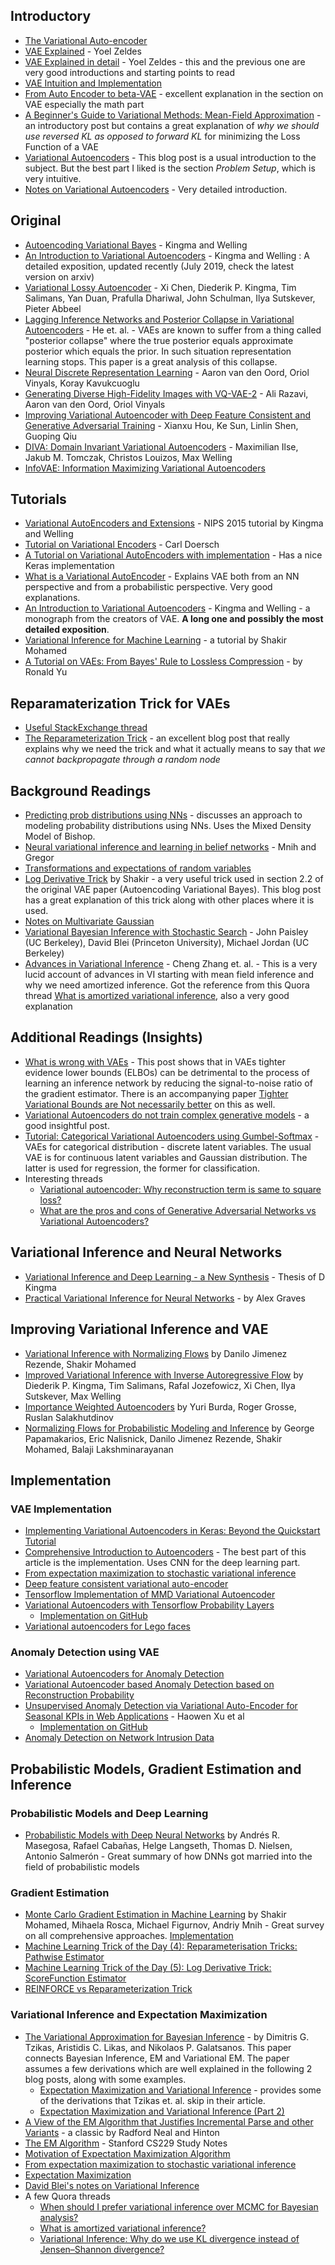 ## Introductory

* [The Variational Auto-encoder](https://ermongroup.github.io/cs228-notes/extras/vae/)
* [VAE Explained](http://anotherdatum.com/vae.html) - Yoel Zeldes
* [VAE Explained in detail](http://anotherdatum.com/vae2.html) - Yoel Zeldes - this and the previous one are very good introductions and starting points to read
* [VAE Intuition and Implementation](https://wiseodd.github.io/techblog/2016/12/10/variational-autoencoder/)
* [From Auto Encoder to beta-VAE](https://lilianweng.github.io/lil-log/2018/08/12/from-autoencoder-to-beta-vae.html) - excellent explanation in the section on VAE especially the math part
* [A Beginner's Guide to Variational Methods: Mean-Field Approximation](https://blog.evjang.com/2016/08/variational-bayes.html) - an introductory post but contains a great explanation of *why we should use reversed KL as opposed to forward KL* for minimizing the Loss Function of a VAE
* [Variational Autoencoders](https://ryanloweift6266.wordpress.com/2016/02/28/variational-autoencoders/) - This blog post is a usual introduction to the subject. But the best part I liked is the section *Problem Setup*, which is very intuitive.
* [Notes on Variational Autoencoders](http://www.1-4-5.net/~dmm/ml/vae.pdf) - Very detailed introduction.

## Original

* [Autoencoding Variational Bayes](https://arxiv.org/abs/1312.6114) - Kingma and Welling
* [An Introduction to Variational Autoencoders](https://arxiv.org/abs/1906.02691v2) - Kingma and Welling : A detailed exposition, updated recently (July 2019, check the latest version on arxiv)
* [Variational Lossy Autoencoder](https://arxiv.org/abs/1611.02731) - Xi Chen, Diederik P. Kingma, Tim Salimans, Yan Duan, Prafulla Dhariwal, John Schulman, Ilya Sutskever, Pieter Abbeel
* [Lagging Inference Networks and Posterior Collapse in Variational Autoencoders](https://arxiv.org/abs/1901.05534) - He et. al. - VAEs are known to suffer from a thing called "posterior collapse" where the true posterior equals approximate posterior which equals the prior. In such situation representation learning stops. This paper is a great analysis of this collapse.
* [Neural Discrete Representation Learning](https://arxiv.org/abs/1711.00937) - Aaron van den Oord, Oriol Vinyals, Koray Kavukcuoglu
* [Generating Diverse High-Fidelity Images with VQ-VAE-2](https://arxiv.org/abs/1906.00446) - Ali Razavi, Aaron van den Oord, Oriol Vinyals
* [Improving Variational Autoencoder with Deep Feature Consistent and Generative Adversarial Training](https://arxiv.org/abs/1906.01984) - Xianxu Hou, Ke Sun, Linlin Shen, Guoping Qiu
* [DIVA: Domain Invariant Variational Autoencoders](https://arxiv.org/abs/1905.10427) - Maximilian Ilse, Jakub M. Tomczak, Christos Louizos, Max Welling
* [InfoVAE: Information Maximizing Variational Autoencoders](https://arxiv.org/abs/1706.02262)

## Tutorials

* [Variational AutoEncoders and Extensions](http://dpkingma.com/wordpress/wp-content/uploads/2015/12/talk_nips_workshop_2015.pdf) - NIPS 2015 tutorial by Kingma and Welling
* [Tutorial on Variational Encoders](https://arxiv.org/abs/1606.05908) - Carl Doersch
* [A Tutorial on Variational AutoEncoders with implementation](https://tiao.io/post/tutorial-on-variational-autoencoders-with-a-concise-keras-implementation/) - Has a nice Keras implementation
* [What is a Variational AutoEncoder](https://jaan.io/what-is-variational-autoencoder-vae-tutorial/) - Explains VAE both from an NN perspective and from a probabilistic perspective. Very good explanations.
* [An Introduction to Variational Autoencoders](https://arxiv.org/abs/1906.02691) - Kingma and Welling - a monograph from the creators of VAE. **A long one and possibly the most detailed exposition**.
* [Variational Inference for Machine Learning](https://www.shakirm.com/papers/VITutorial.pdf) - a tutorial by Shakir Mohamed
* [A Tutorial on VAEs: From Bayes' Rule to Lossless Compression](https://arxiv.org/abs/2006.10273) - by Ronald Yu


## Reparamaterization Trick for VAEs

* [Useful StackExchange thread](https://stats.stackexchange.com/questions/199605/how-does-the-reparameterization-trick-for-vaes-work-and-why-is-it-important)
* [The Reparameterization Trick](http://gregorygundersen.com/blog/2018/04/29/reparameterization/) - an excellent blog post that really explains why we need the trick and what it actually means to say that *we cannot backpropagate through a random node*

## Background Readings

* [Predicting prob distributions using NNs](https://engineering.taboola.com/predicting-probability-distributions/) - discusses an approach to modeling probability distributions using NNs. Uses the Mixed Density Model of Bishop.
* [Neural variational inference and learning in belief networks](https://www.cs.toronto.edu/~amnih/papers/nvil.pdf) -  Mnih and Gregor
* [Transformations and expectations of random variables](http://www.its.caltech.edu/~mshum/stats/lect2.pdf)
* [Log Derivative Trick](http://blog.shakirm.com/2015/11/machine-learning-trick-of-the-day-5-log-derivative-trick/) by Shakir - a very useful trick used in section 2.2 of the original VAE paper (Autoencoding Variational Bayes). This blog post has a great explanation of this trick along with other places where it is used.
* [Notes on Multivariate Gaussian](http://cs229.stanford.edu/section/gaussians.pdf)
* [Variational Bayesian Inference with Stochastic Search](https://arxiv.org/abs/1206.6430) - John Paisley (UC Berkeley), David Blei (Princeton University), Michael Jordan (UC Berkeley)
* [Advances in Variational Inference](https://arxiv.org/pdf/1711.05597.pdf) - Cheng Zhang et. al. - This is a very lucid account of advances in VI starting with mean field inference and why we need amortized inference. Got the reference from this Quora thread [What is amortized variational inference](https://www.quora.com/What-is-amortized-variational-inference), also a very good explanation

## Additional Readings (Insights)

* [What is wrong with VAEs](http://akosiorek.github.io/ml/2018/03/14/what_is_wrong_with_vaes.html) - This post shows that in VAEs tighter evidence lower bounds (ELBOs) can be detrimental to the process of learning an inference network by reducing the signal-to-noise ratio of the gradient estimator. There is an accompanying paper [Tighter Variational Bounds are Not necessarily better](https://arxiv.org/abs/1802.04537) on this as well.
* [Variational Autoencoders do not train complex generative models](http://dustintran.com/blog/variational-auto-encoders-do-not-train-complex-generative-models) - a good insightful post.
* [Tutorial: Categorical Variational Autoencoders using Gumbel-Softmax](https://blog.evjang.com/2016/11/tutorial-categorical-variational.html) - VAEs for categorical distribution - discrete latent variables. The usual VAE is for continuous latent variables and Gaussian distribution. The latter is used for regression, the former for classification.
* Interesting threads
  * [Variational autoencoder: Why reconstruction term is same to square loss?](https://stats.stackexchange.com/questions/347378/variational-autoencoder-why-reconstruction-term-is-same-to-square-loss)
  * [What are the pros and cons of Generative Adversarial Networks vs Variational Autoencoders?](https://www.quora.com/What-are-the-pros-and-cons-of-Generative-Adversarial-Networks-vs-Variational-Autoencoders)

## Variational Inference and Neural Networks

* [Variational Inference and Deep Learning - a New Synthesis](https://pure.uva.nl/ws/files/17891313/Thesis.pdf) - Thesis of D Kingma
* [Practical Variational Inference for Neural Networks](https://papers.nips.cc/paper/4329-practical-variational-inference-for-neural-networks.pdf) - by Alex Graves

## Improving Variational Inference and VAE

* [Variational Inference with Normalizing Flows](https://arxiv.org/abs/1505.05770) by Danilo Jimenez Rezende, Shakir Mohamed
* [Improved Variational Inference with Inverse Autoregressive Flow](https://arxiv.org/abs/1606.04934) by Diederik P. Kingma, Tim Salimans, Rafal Jozefowicz, Xi Chen, Ilya Sutskever, Max Welling
* [Importance Weighted Autoencoders](https://arxiv.org/abs/1509.00519) by Yuri Burda, Roger Grosse, Ruslan Salakhutdinov
* [Normalizing Flows for Probabilistic Modeling and Inference](https://arxiv.org/abs/1912.02762) by George Papamakarios, Eric Nalisnick, Danilo Jimenez Rezende, Shakir Mohamed, Balaji Lakshminarayanan

## Implementation

### VAE Implementation

* [Implementing Variational Autoencoders in Keras: Beyond the Quickstart Tutorial](http://louistiao.me/posts/implementing-variational-autoencoders-in-keras-beyond-the-quickstart-tutorial/)
* [Comprehensive Introduction to Autoencoders](https://towardsdatascience.com/generating-images-with-autoencoders-77fd3a8dd368) - The best part of this article is the implementation. Uses CNN for the deep learning part.
* [From expectation maximization to stochastic variational inference](https://nbviewer.jupyter.org/github/krasserm/bayesian-machine-learning/blob/master/variational_autoencoder.ipynb)
* [Deep feature consistent variational auto-encoder](http://krasserm.github.io/2018/07/27/dfc-vae/)
* [Tensorflow Implementation of MMD Variational Autoencoder](https://github.com/ShengjiaZhao/MMD-Variational-Autoencoder)
* [Variational Autoencoders with Tensorflow Probability Layers](https://medium.com/tensorflow/variational-autoencoders-with-tensorflow-probability-layers-d06c658931b7)
  * [Implementation on GitHub](https://github.com/tensorflow/probability/blob/master/tensorflow_probability/examples/vae.py) 
* [Variational autoencoders for Lego faces](https://www.echevarria.io/blog/lego-face-vae/index.html)


### Anomaly Detection using VAE

* [Variational Autoencoders for Anomaly Detection](https://rstudio-pubs-static.s3.amazonaws.com/308801_ca2c3b7a649b4fd1838402ac0cb921e0.html#/)
* [Variational Autoencoder based Anomaly Detection based on Reconstruction Probability](http://dm.snu.ac.kr/static/docs/TR/SNUDM-TR-2015-03.pdf)
* [Unsupervised Anomaly Detection via Variational Auto-Encoder for Seasonal KPIs in Web Applications](https://arxiv.org/abs/1802.03903) - Haowen Xu et al
  * [Implementation on GitHub](https://github.com/haowen-xu/donut)
* [Anomaly Detection on Network Intrusion Data](https://github.com/skeydan/anomaly_detection_VAE)


## Probabilistic Models, Gradient Estimation and Inference

### Probabilistic Models and Deep Learning

* [Probabilistic Models with Deep Neural Networks](https://arxiv.org/abs/1908.03442) by Andrés R. Masegosa, Rafael Cabañas, Helge Langseth, Thomas D. Nielsen, Antonio Salmerón - Great summary of how DNNs got married into the field of probabilistic models

### Gradient Estimation

* [Monte Carlo Gradient Estimation in Machine Learning](https://arxiv.org/abs/1906.10652) by Shakir Mohamed, Mihaela Rosca, Michael Figurnov, Andriy Mnih - Great survey on all comprehensive approaches. [Implementation](https://github.com/deepmind/mc_gradients)
* [Machine Learning Trick of the Day (4): Reparameterisation Tricks: Pathwise Estimator](http://blog.shakirm.com/2015/10/machine-learning-trick-of-the-day-4-reparameterisation-tricks/)
* [Machine Learning Trick of the Day (5): Log Derivative Trick: ScoreFunction Estimator](http://blog.shakirm.com/2015/11/machine-learning-trick-of-the-day-5-log-derivative-trick/)
* [REINFORCE vs Reparameterization Trick](http://stillbreeze.github.io/REINFORCE-vs-Reparameterization-trick/)

### Variational Inference and Expectation Maximization

* [The Variational Approximation for Bayesian Inference](http://www.cs.uoi.gr/~arly/papers/SPM08.pdf) - by Dimitris G. Tzikas, Aristidis C. Likas, and Nikolaos P. Galatsanos. This paper connects Bayesian Inference, EM and Variational EM. The paper assumes a few derivations which are well explained in the following 2 blog posts, along with some examples.
  * [Expectation Maximization and Variational Inference](https://chrischoy.github.io/research/Expectation-Maximization-and-Variational-Inference/) - provides some of the derivations that Tzikas et. al. skip in their article.
  * [Expectation Maximization and Variational Inference (Part 2)](https://chrischoy.github.io/research/Expectation-Maximization-and-Variational-Inference-2/)
* [A View of the EM Algorithm that Justifies Incremental Parse and other Variants](http://www.cs.toronto.edu/~fritz/absps/emk.pdf) - a classic by Radford Neal and Hinton
* [The EM Algorithm](http://cs229.stanford.edu/notes/cs229-notes8.pdf) - Stanford CS229 Study Notes
* [Motivation of Expectation Maximization Algorithm](https://stats.stackexchange.com/questions/64962/motivation-of-expectation-maximization-algorithm)
* [From expectation maximization to stochastic variational inference](http://krasserm.github.io/2018/04/03/variational-inference/)
* [Expectation Maximization](https://zhiyzuo.github.io/EM/)
* [David Blei's notes on Variational Inference](https://www.cs.princeton.edu/courses/archive/fall11/cos597C/lectures/variational-inference-i.pdf)
* A few Quora threads
  * [When should I prefer variational inference over MCMC for Bayesian analysis?](https://www.quora.com/When-should-I-prefer-variational-inference-over-MCMC-for-Bayesian-analysis)
  * [What is amortized variational inference?](https://www.quora.com/What-is-amortized-variational-inference)
  * [Variational Inference: Why do we use KL divergence instead of Jensen–Shannon divergence?](https://www.quora.com/Variational-Inference-Why-do-we-use-KL-divergence-instead-of-Jensen%E2%80%93Shannon-divergence)